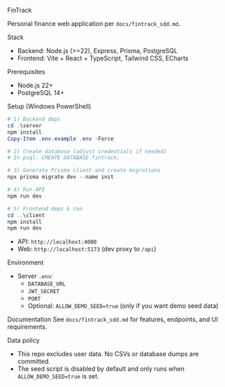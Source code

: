 FinTrack

Personal finance web application per `docs/fintrack_sdd.md`.

Stack
- Backend: Node.js (>=22), Express, Prisma, PostgreSQL
- Frontend: Vite + React + TypeScript, Tailwind CSS, ECharts

Prerequisites
- Node.js 22+
- PostgreSQL 14+

Setup (Windows PowerShell)

```powershell
# 1) Backend deps
cd .\server
npm install
Copy-Item .env.example .env -Force

# 2) Create database (adjust credentials if needed)
# In psql: CREATE DATABASE fintrack;

# 3) Generate Prisma client and create migrations
npx prisma migrate dev --name init

# 4) Run API
npm run dev

# 5) Frontend deps & run
cd ..\client
npm install
npm run dev
```

- API: `http://localhost:4000`
- Web: `http://localhost:5173` (dev proxy to `/api`)

Environment
- Server `.env`:
  - `DATABASE_URL`
  - `JWT_SECRET`
  - `PORT`
  - Optional: `ALLOW_DEMO_SEED=true` (only if you want demo seed data)

Documentation
See `docs/fintrack_sdd.md` for features, endpoints, and UI requirements.

Data policy
- This repo excludes user data. No CSVs or database dumps are committed.
- The seed script is disabled by default and only runs when `ALLOW_DEMO_SEED=true` is set.


